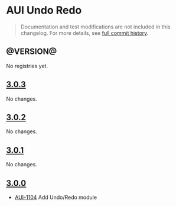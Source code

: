 # AUI Undo Redo

> Documentation and test modifications are not included in this changelog. For more details, see [full commit history](https://github.com/liferay/alloy-ui/commits/master/src/aui-undo-redo).

## @VERSION@

No registries yet.

## [3.0.3](https://github.com/liferay/alloy-ui/releases/tag/3.0.3)

No changes.

## [3.0.2](https://github.com/liferay/alloy-ui/releases/tag/3.0.2)

No changes.

## [3.0.1](https://github.com/liferay/alloy-ui/releases/tag/3.0.1)

No changes.

## [3.0.0](https://github.com/liferay/alloy-ui/releases/tag/3.0.0)

* [AUI-1104](https://issues.liferay.com/browse/AUI-1104) Add Undo/Redo module
